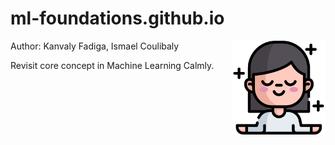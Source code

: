 # ml-foundations.github.io

<img src="images/calm.png" align="right" width="150"/>

Author: Kanvaly Fadiga, Ismael Coulibaly

Revisit core concept in Machine Learning Calmly.
